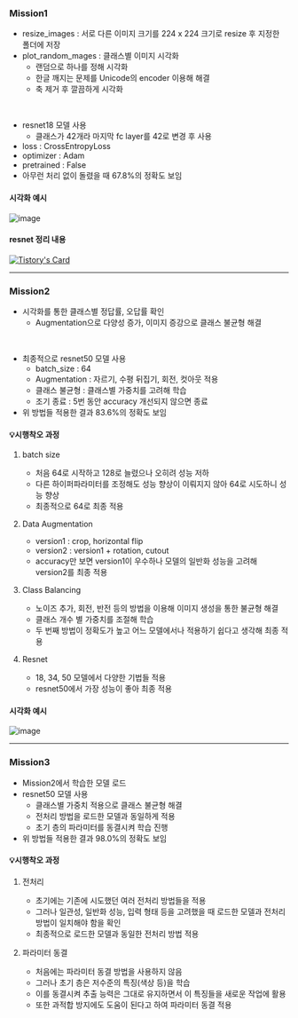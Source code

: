 ### Mission1
- resize_images : 서로 다른 이미지 크기를 224 x 224 크기로 resize 후 지정한 폴더에 저장
- plot_random_mages : 클래스별 이미지 시각화
  - 랜덤으로 하나를 정해 시각화
  - 한글 깨지는 문제를 Unicode의 encoder 이용해 해결
  - 축 제거 후 깔끔하게 시각화
<br>

- resnet18 모델 사용
  - 클래스가 42개라 마지막 fc layer를 42로 변경 후 사용
- loss : CrossEntropyLoss
- optimizer : Adam
- pretrained : False
- 아무런 처리 없이 돌렸을 때 67.8%의 정확도 보임

#### 시각화 예시
![image](https://github.com/fkrdnjs/Data_Creator_Camp/assets/68600918/becfb917-2140-4595-92ee-69f773884c8a)

#### resnet 정리 내용
[![Tistory's Card](https://github-readme-tistory-card.vercel.app/api?name=paradise999&postId=31&theme=default)](https://paradise999.tistory.com)


---
### Mission2
- 시각화를 통한 클래스별 정답률, 오답률 확인
  - Augmentation으로 다양성 증가, 이미지 증강으로 클래스 불균형 해결
<br>

- 최종적으로 resnet50 모델 사용
  - batch_size : 64
  - Augmentation : 자르기, 수평 뒤집기, 회전, 컷아웃 적용
  - 클래스 불균형 : 클래스별 가중치를 고려해 학습
  - 조기 종료 : 5번 동안 accuracy 개선되지 않으면 종료
- 위 방법들 적용한 결과 83.6%의 정확도 보임

#### 💡시행착오 과정
1. batch size
   - 처음 64로 시작하고 128로 늘렸으나 오히려 성능 저하
   - 다른 하이퍼파라미터를 조정해도 성능 향상이 이뤄지지 않아 64로 시도하니 성능 향상
   - 최종적으로 64로 최종 적용
  
2. Data Augmentation
   - version1 : crop, horizontal flip
   - version2 : version1 + rotation, cutout
   - accuracy만 보면 version1이 우수하나 모델의 일반화 성능을 고려해 version2를 최종 적용

3. Class Balancing
   - 노이즈 추가, 회전, 반전 등의 방법을 이용해 이미지 생성을 통한 불균형 해결
   - 클래스 개수 별 가중치를 조절해 학습
   - 두 번째 방법이 정확도가 높고 어느 모델에서나 적용하기 쉽다고 생각해 최종 적용

4. Resnet
   - 18, 34, 50 모델에서 다양한 기법들 적용
   - resnet50에서 가장 성능이 좋아 최종 적용

#### 시각화 예시
![image](https://github.com/fkrdnjs/Data_Creator_Camp/assets/68600918/0fd280aa-2bca-4268-9924-08db5e5c4767)


---
### Mission3
- Mission2에서 학습한 모델 로드
- resnet50 모델 사용
  - 클래스별 가중치 적용으로 클래스 불균형 해결
  - 전처리 방법을 로드한 모델과 동일하게 적용
  - 초기 층의 파라미터를 동결시켜 학습 진행
- 위 방법들 적용한 결과 98.0%의 정확도 보임

#### 💡시행착오 과정
1. 전처리
   - 초기에는 기존에 시도했던 여러 전처리 방법들을 적용
   - 그러나 일관성, 일반화 성능, 입력 형태 등을 고려했을 때 로드한 모델과 전처리 방법이 일치해야 함을 확인
   - 최종적으로 로드한 모델과 동일한 전처리 방법 적용

2. 파라미터 동결
   - 처음에는 파라미터 동결 방법을 사용하지 않음
   - 그러나 초기 층은 저수준의 특징(색상 등)을 학습
   - 이를 동결시켜 추출 능력은 그대로 유지하면서 이 특징들을 새로운 작업에 활용
   - 또한 과적합 방지에도 도움이 된다고 하여 파라미터 동결 적용
